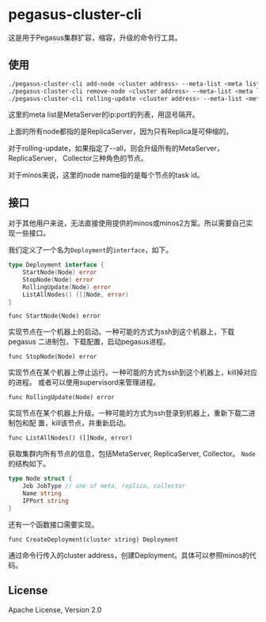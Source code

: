 # pegasus-cluster-cli

这是用于Pegasus集群扩容，缩容，升级的命令行工具。

## 使用

``` sh
./pegasus-cluster-cli add-node <cluster address> --meta-list <meta list> --node <node name> [--node <node name>]
./pegasus-cluster-cli remove-node <cluster address> --meta-list <meta list> --node <node name> [--node <node name>]
./pegasus-cluster-cli rolling-update <cluster address> --meta-list <meta list> --node <node name> [--node <node name>] [--all]
```

这里的meta list是MetaServer的ip:port的列表，用逗号隔开。

上面的所有node都指的是ReplicaServer，因为只有Replica是可伸缩的。

对于rolling-update，如果指定了--all，则会升级所有的MetaServer，ReplicaServer，
Collector三种角色的节点。

对于minos来说，这里的node name指的是每个节点的task id。

## 接口

对于其他用户来说，无法直接使用提供的minos或minos2方案。所以需要自己实现一些接口。

我们定义了一个名为`Deployment`的`interface`，如下。

``` go
type Deployment interface {
	StartNode(Node) error
	StopNode(Node) error
	RollingUpdate(Node) error
	ListAllNodes() ([]Node, error)
}
```

`func StartNode(Node) error`

实现节点在一个机器上的启动。一种可能的方式为ssh到这个机器上，下载pegasus
二进制包，下载配置，启动pegasus进程。

`func StopNode(Node) error`

实现节点在某个机器上停止运行。一种可能的方式为ssh到这个机器上，kill掉对应的进程。
或者可以使用supervisord来管理进程。

`func RollingUpdate(Node) error`

实现节点在某个机器上升级。一种可能的方式为ssh登录到机器上，重新下载二进制包和配
置，kill该节点，并重新启动。

`func ListAllNodes() ([]Node, error)`

获取集群内所有节点的信息，包括MetaServer, ReplicaServer, Collector。
`Node`的结构如下。

``` go
type Node struct {
    Job JobType // one of meta, replica, collector
    Name string
    IPPort string
}
```

还有一个函数接口需要实现。

`func CreateDeployment(cluster string) Deployment`

通过命令行传入的cluster address，创建Deployment。具体可以参照minos的代码。

## License

Apache License, Version 2.0
